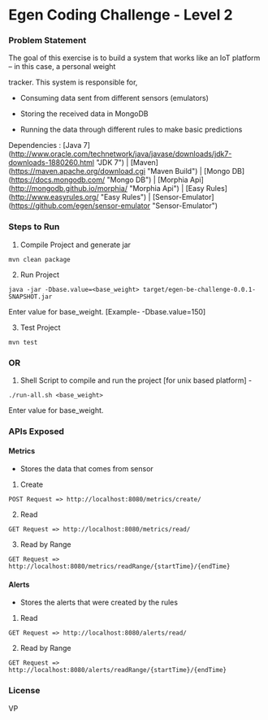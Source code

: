 # Egen Coding Challenge - Level 2

### Problem Statement

The goal of this exercise is to build a system that works like an IoT platform – in this case, a personal weight

tracker. This system is responsible for,

* Consuming data sent from different sensors (emulators)

* Storing the received data in MongoDB

* Running the data through different rules to make basic predictions

Dependencies : [Java 7] (http://www.oracle.com/technetwork/java/javase/downloads/jdk7-downloads-1880260.html "JDK 7") | [Maven] (https://maven.apache.org/download.cgi "Maven Build") | [Mongo DB] (https://docs.mongodb.com/ "Mongo DB") | [Morphia Api] (http://mongodb.github.io/morphia/ "Morphia Api") | [Easy Rules] (http://www.easyrules.org/ "Easy Rules") | [Sensor-Emulator] (https://github.com/egen/sensor-emulator "Sensor-Emulator")

### Steps to Run

1) Compile Project and generate jar
```
mvn clean package
```

2) Run Project
```
java -jar -Dbase.value=<base_weight> target/egen-be-challenge-0.0.1-SNAPSHOT.jar
```

Enter value for base_weight. [Example- -Dbase.value=150]

3) Test Project
```
mvn test
```

### OR

1) Shell Script to compile and run the project [for unix based platform] -
```
./run-all.sh <base_weight>
```

Enter value for base_weight.

### APIs Exposed

#### Metrics

- Stores the data that comes from sensor

1) Create

```
POST Request => http://localhost:8080/metrics/create/
```

2) Read

```
GET Request => http://localhost:8080/metrics/read/
```

3) Read by Range

```
GET Request => http://localhost:8080/metrics/readRange/{startTime}/{endTime}
```


#### Alerts

- Stores the alerts that were created by the rules

1) Read

```
GET Request => http://localhost:8080/alerts/read/
```

2) Read by Range

```
GET Request => http://localhost:8080/alerts/readRange/{startTime}/{endTime}
```

### License

VP

